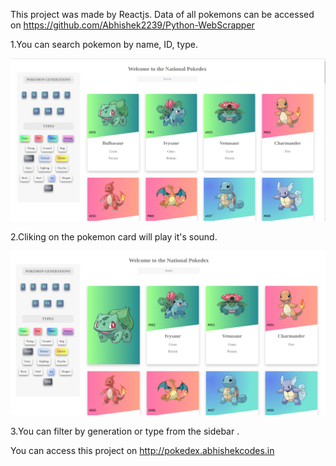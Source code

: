 This project was made by Reactjs.
Data of all pokemons can be accessed on https://github.com/Abhishek2239/Python-WebScrapper

1.You can search pokemon by name, ID, type.

![](public/poke.png)

2.Cliking on the pokemon card will play it's sound.

![](public/poke2.png)




3.You can filter by generation or type from the sidebar .

You can access this project on http://pokedex.abhishekcodes.in

